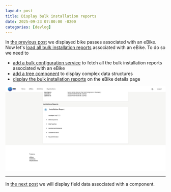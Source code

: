 ```yaml
---
layout: post
title: Display bulk installation reports
date: 2025-09-23 07:00:00 -0200
categories: [devlog]
---
```


In [the previous post](https://open-ebike.github.io/devlog/2025/09/22/display-bike-passes.html) we displayed bike passes associated with an eBike.
Now let's [load all bulk installation reports](https://github.com/open-ebike/open-ebike-frontend/issues/9) associated with an eBike. To do so we need to

* [add a bulk configuration service](https://github.com/open-ebike/open-ebike-frontend/commit/f96c30019d480126d82ba3f4284203ac75375f6e) to fetch all the bulk installation reports associated with an eBike
* [add a tree component](https://github.com/open-ebike/open-ebike-frontend/commit/b0bbaff144367efd653bbb10cbcec1d9f1bf3765) to display complex data structures
* [display the bulk installation reports](https://github.com/open-ebike/open-ebike-frontend/commit/8b9f467e5219b63146a8cc16d9a52c1b923de1ee) on the eBike details page

![web-app-bulk-installation-reports.png](/assets/2025-09-23/web-app-bulk-installation-reports.png)


---

In [the next post](https://open-ebike.github.io/devlog/2025/09/24/display-field-data.html) we will display field data associated with a component.
